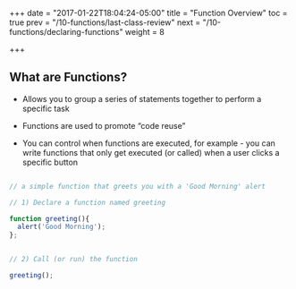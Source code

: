 +++
date = "2017-01-22T18:04:24-05:00"
title = "Function Overview"
toc = true
prev = "/10-functions/last-class-review"
next = "/10-functions/declaring-functions"
weight = 8

+++

## What are Functions?

- Allows you to group a series of statements together to perform a specific task

- Functions are used to promote “code reuse”

- You can control when functions are executed, for example - you can write functions that only get executed (or called) when a user clicks a specific button



```js

// a simple function that greets you with a 'Good Morning' alert

// 1) Declare a function named greeting

function greeting(){
  alert('Good Morning');
};


// 2) Call (or run) the function

greeting();

```

